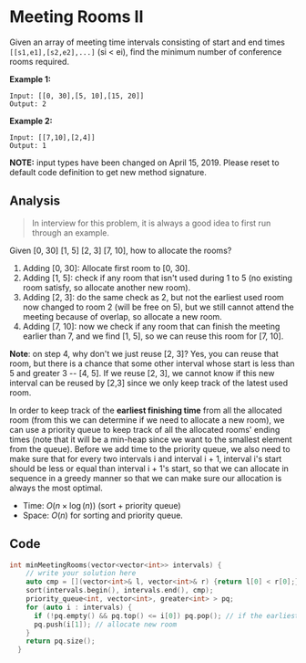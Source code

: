 # Meeting Rooms II

Given an array of meeting time intervals consisting of start and end times `[[s1,e1],[s2,e2],...]` (si < ei), find the minimum number of conference rooms required.

**Example 1:**

```
Input: [[0, 30],[5, 10],[15, 20]]
Output: 2
```

**Example 2:**

```
Input: [[7,10],[2,4]]
Output: 1
```

**NOTE:** input types have been changed on April 15, 2019. Please reset to default code definition to get new method signature.

## Analysis

> In interview for this problem, it is always a good idea to first run through an example.

Given [0, 30] [1, 5] [2, 3] [7, 10], how to allocate the rooms?

1. Adding [0, 30]: Allocate first room to [0, 30].
2. Adding [1, 5]: check if any room that isn't used during 1 to 5 (no existing room satisfy, so allocate another new room).
3. Adding [2, 3]: do the same check as 2, but not the earliest used room now changed to room 2 (will be free on 5), but we still cannot attend the meeting because of overlap, so allocate a new room.
4. Adding [7, 10]: now we check if any room that can finish the meeting earlier than 7, and we find [1, 5], so we can reuse this room for [7, 10].

**Note**: on step 4, why don't we just reuse [2, 3]? Yes, you can reuse that room, but there is a chance that some other interval whose start is less than 5 and greater 3 -- [4, 5]. If we reuse [2, 3], we cannot know if this new interval can be reused by [2,3] since we only keep track of the latest used room.

In order to keep track of the **earliest finishing time** from all the allocated room (from this we can determine if we need to allocate a new room), we can use a priority queue to keep track of all the allocated rooms' ending times (note that it will be a min-heap since we want to the smallest element from the queue). Before we add time to the priority queue, we also need to make sure that for every two intervals i and interval i + 1, interval i's start should be less or equal than interval i + 1's start, so that we can allocate in sequence in a greedy manner so that we can make sure our allocation is always the most optimal.

* Time: $O(n \times \log(n))$ (sort + priority queue)
* Space: $O(n)$ for sorting and priority queue.

## Code

```c++
int minMeetingRooms(vector<vector<int>> intervals) {
    // write your solution here
    auto cmp = [](vector<int>& l, vector<int>& r) {return l[0] < r[0];};
    sort(intervals.begin(), intervals.end(), cmp);
    priority_queue<int, vector<int>, greater<int> > pq;
    for (auto i : intervals) {
      if (!pq.empty() && pq.top() <= i[0]) pq.pop(); // if the earliest ending room is less than current room, we can reuse that room
      pq.push(i[1]); // allocate new room
    }
    return pq.size();
  }
```